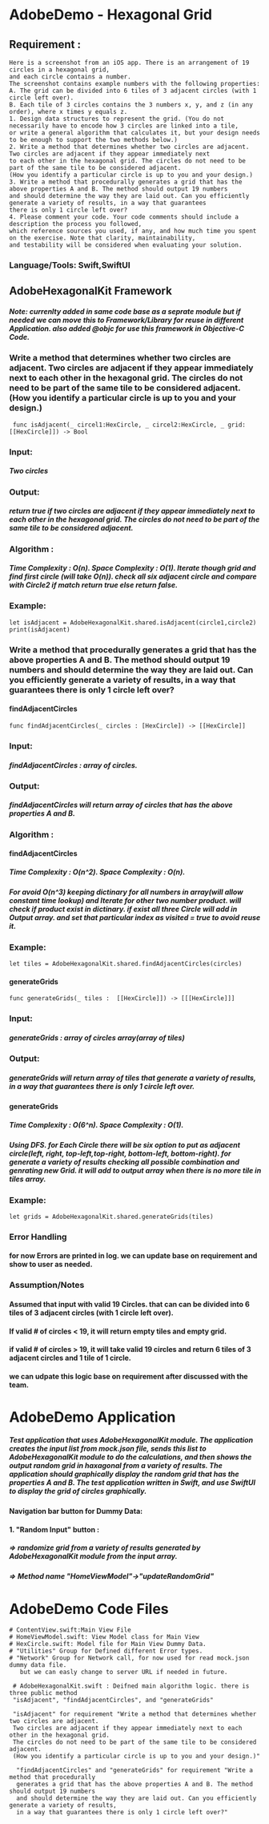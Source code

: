 
# AdobeDemo - Hexagonal Grid

## Requirement : 

```
Here is a screenshot from an iOS app. There is an arrangement of 19 circles in a hexagonal grid, 
and each circle contains a number. 
The screenshot contains example numbers with the following properties:
A. The grid can be divided into 6 tiles of 3 adjacent circles (with 1 circle left over).
B. Each tile of 3 circles contains the 3 numbers x, y, and z (in any order), where x times y equals z.
1. Design data structures to represent the grid. (You do not necessarily have to encode how 3 circles are linked into a tile, 
or write a general algorithm that calculates it, but your design needs to be enough to support the two methods below.)
2. Write a method that determines whether two circles are adjacent. Two circles are adjacent if they appear immediately next 
to each other in the hexagonal grid. The circles do not need to be part of the same tile to be considered adjacent. 
(How you identify a particular circle is up to you and your design.)
3. Write a method that procedurally generates a grid that has the above properties A and B. The method should output 19 numbers 
and should determine the way they are laid out. Can you efficiently generate a variety of results, in a way that guarantees 
there is only 1 circle left over?
4. Please comment your code. Your code comments should include a description the process you followed, 
which reference sources you used, if any, and how much time you spent on the exercise. Note that clarity, maintainability, 
and testability will be considered when evaluating your solution.
```
### Language/Tools: Swift,SwiftUI 

## AdobeHexagonalKit Framework
##### Note: currenlty added in same code base as a seprate module but if needed we can move this to Framework/Library for reuse in different Application. also added  @objc for use this framework in Objective-C Code.


### Write a method that determines whether two circles are adjacent. Two circles are adjacent if they appear immediately next to each other in the hexagonal grid. The circles do not need to be part of the same tile to be considered adjacent. (How you identify a particular circle is up to you and your design.)
```
 func isAdjacent(_ circel1:HexCircle, _ circel2:HexCircle, _ grid:[[HexCircle]]) -> Bool
```

### Input: 
##### Two circles 

### Output: 
##### return true if two circles are adjacent if they appear immediately next to each other in the hexagonal grid. The circles do not need to be part of the same tile to be considered adjacent. 

### Algorithm :
##### Time Complexity : O(n). Space Complexity : O(1). Iterate though grid and find first circle (will take O(n)). check all six adjacent circle and compare with Circle2 if match return true else return false. 

### Example: 

```
let isAdjacent = AdobeHexagonalKit.shared.isAdjacent(circle1,circle2)
print(isAdjacent)

```

### Write a method that procedurally generates a grid that has the above properties A and B. The method should output 19 numbers and should determine the way they are laid out. Can you efficiently generate a variety of results, in a way that guarantees there is only 1 circle left over?

#### findAdjacentCircles
```
func findAdjacentCircles(_ circles : [HexCircle]) -> [[HexCircle]]

```

### Input: 
##### findAdjacentCircles : array of circles.

### Output: 
##### findAdjacentCircles will return array of circles that has the above properties A and B.  

### Algorithm :
#### findAdjacentCircles 
##### Time Complexity : O(n^2). Space Complexity : O(n). 
##### For avoid O(n^3) keeping dictinary for all numbers in array(will allow constant time lookup) and Iterate for other two number product. will check if product exist in dictinary. if exist all three Circle will add in Output array. and set that particular index as visited = true to avoid reuse it.  

### Example: 

```
let tiles = AdobeHexagonalKit.shared.findAdjacentCircles(circles)

```

#### generateGrids

```
func generateGrids(_ tiles :  [[HexCircle]]) -> [[[HexCircle]]]
```


### Input: 
##### generateGrids : array of circles array(array of tiles)

### Output: 
##### generateGrids will return array of tiles that generate a variety of results, in a way that guarantees there is only 1 circle left over.

#### generateGrids 
##### Time Complexity : O(6^n). Space Complexity : O(1). 
##### Using DFS. for Each Circle there will be six option to put as adjacent circle(left, right, top-left,top-right, bottom-left, bottom-right). for generate a variety of results checking all possible combination and genrating new Grid. it will add to output array when there is no more tile in tiles array.   

### Example: 

```
let grids = AdobeHexagonalKit.shared.generateGrids(tiles)
```

### Error Handling

#### for now Errors are printed in log. we can update base on requirement and show to user as needed. 



### Assumption/Notes

#### Assumed that input with valid 19 Circles. that can can be divided into 6 tiles of 3 adjacent circles (with 1 circle left over).
#### If valid # of circles < 19, it will return empty tiles and empty grid.
#### if valid # of circles > 19, it will take valid 19 circles and return 6 tiles of 3 adjacent circles and 1 tile of 1 circle.
#### we can udpate this logic base on requirement after discussed with the team.



# AdobeDemo Application 

##### Test application that uses AdobeHexagonalKit module. The application creates the input list from mock.json file, sends this list to AdobeHexagonalKit module to do the calculations, and then shows the output random grid in haxagonal from a variety of results. The application should graphically display the random grid that has the properties A and B. The test application written in Swift, and use SwiftUI to display the grid of circles graphically.


####  Navigation bar button for Dummy Data:
 
#### 1. "Random Input" button :  
##### => randomize grid from a variety of results generated by AdobeHexagonalKit module from the input array.
##### => Method name "HomeViewModel"->"updateRandomGrid" 


  


# AdobeDemo Code Files

```
# ContentView.swift:Main View File 
# HomeViewModel.swift: View Model class for Main View
# HexCircle.swift: Model file for Main View Dummy Data.
# "Utilities" Group for Defined different Error types. 
# "Network" Group for Network call, for now used for read mock.json dummy data file. 
   but we can easly change to server URL if needed in future. 
   
 # AdobeHexagonalKit.swift : Deifned main algorithm logic. there is three public method 
 "isAdjacent", "findAdjacentCircles", and "generateGrids"
 
 "isAdjacent" for requirement "Write a method that determines whether two circles are adjacent. 
 Two circles are adjacent if they appear immediately next to each other in the hexagonal grid. 
 The circles do not need to be part of the same tile to be considered adjacent. 
 (How you identify a particular circle is up to you and your design.)"
  
  "findAdjacentCircles" and "generateGrids" for requirement "Write a method that procedurally 
  generates a grid that has the above properties A and B. The method should output 19 numbers 
  and should determine the way they are laid out. Can you efficiently generate a variety of results, 
  in a way that guarantees there is only 1 circle left over?"
```

